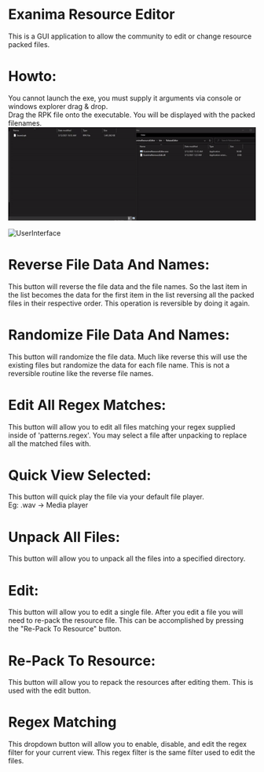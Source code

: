 
# Exanima Resource Editor
This is a GUI application to allow the community to edit or change resource packed files.

# Howto:
You cannot launch the exe, you must supply it arguments via console or windows explorer drag & drop.  
Drag the RPK file onto the executable. You will be displayed with the packed filenames.
![DragAndDrop](https://raw.githubusercontent.com/PoofImaFox/ExanimaResourceEditor/master/HowToLaunch.gif)

![UserInterface](https://i.gyazo.com/391c3a0dc16994f39f694bcb1daf99fb.png)

# Reverse File Data And Names:
This button will reverse the file data and the file names. So the last item in the list becomes the data for the first item in the list reversing all the packed files in their respective order. This operation is reversible by doing it again.

# Randomize File Data And Names:
This button will randomize the file data. Much like reverse this will use the existing files but randomize the data for each file name. This is not a reversible routine like the reverse file names.

# Edit All Regex Matches:
This button will allow you to edit all files matching your regex supplied inside of 'patterns.regex'. You may select a file after unpacking to replace all the matched files with.

# Quick View Selected:
This button will quick play the file via your default file player.  
Eg: .wav -> Media player

# Unpack All Files:
This button will allow you to unpack all the files into a specified directory.

# Edit:
This button will allow you to edit a single file. After you edit a file you will need to re-pack the resource file. This can be accomplished by pressing the "Re-Pack To Resource" button.

# Re-Pack To Resource:
This button will allow you to repack the resources after editing them. This is used with the edit button.

# Regex Matching
This dropdown button will allow you to enable, disable, and edit the regex filter for your current view. This regex filter is the same filter used to edit the files.
